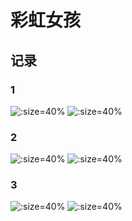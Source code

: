# 彩虹女孩

## 记录

<!-- tabs:start -->

### **1**

![](../../assets/AI/00022-2405227070.png ':size=40%')
![](../../assets/AI/00023-2405227070.png ':size=40%')

### **2**

![](../../assets/AI/00024-3179520623.png ':size=40%')
![](../../assets/AI/00025-2057341343.png ':size=40%')

### **3**

![](../../assets/AI/00026-2057341350.png ':size=40%')
![](../../assets/AI/00027-2057341352.png ':size=40%')

<!-- tabs:end -->
